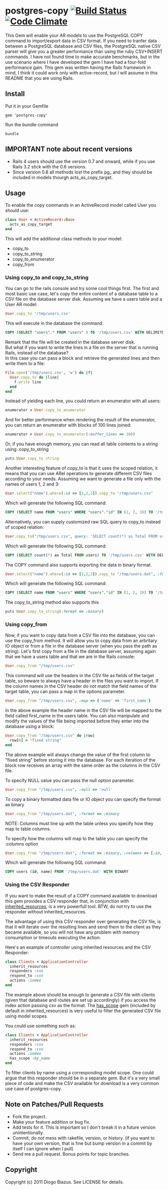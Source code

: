 # postgres-copy [![Build Status](https://travis-ci.org/diogob/postgres-copy.svg?branch=master)](https://travis-ci.org/diogob/postgres-copy) [![Code Climate](https://codeclimate.com/github/diogob/postgres-copy.svg)](https://codeclimate.com/github/diogob/postgres-copy)

This Gem will enable your AR models to use the PostgreSQL COPY command to import/export data in CSV format.
If you need to tranfer data between a PostgreSQL database and CSV files, the PostgreSQL native CSV parser
will give you a greater performance than using the ruby CSV+INSERT commands.
I have not found time to make accurate benchmarks, but in the use scenario where I have developed the gem
I have had a four-fold performance gain.
This gem was written having the Rails framework in mind, I think it could work only with active-record,
but I will assume in this README that you are using Rails.

## Install

Put it in your Gemfile

    gem 'postgres-copy'

Run the bundle command

    bundle

## IMPORTANT note about recent versions

* Rails 4 users should use the version 0.7 and onward, while if you use Rails 3.2 stick with the 0.6 versions.
* Since version 0.8 all methods lost the prefix pg_ and they should be included in models thourgh acts_as_copy_target.

## Usage

To enable the copy commands in an ActiveRecord model called User you should use:
```ruby
class User < ActiveRecord::Base
  acts_as_copy_target
end
```

This will add the additional class methods to your model:

* copy_to
* copy_to_string
* copy_to_enumerator
* copy_from

### Using copy_to and copy_to_string

You can go to the rails console and try some cool things first.
The first and most basic use case, let's copy the entire content of a database table to a CSV file on the database server disk.
Assuming we have a users table and a User AR model:

```ruby
User.copy_to '/tmp/users.csv'
```

This will execute in the database the command:

```sql
COPY (SELECT "users".* FROM "users" ) TO '/tmp/users.csv' WITH DELIMITER ',' CSV HEADER
```

Remark that the file will be created in the database server disk.  
But what if you want to write the lines in a file on the server that is running Rails, instead of the database?  
In this case you can pass a block and retrieve the generated lines and then write them to a file:

```ruby
File.open('/tmp/users.csv', 'w') do |f|
  User.copy_to do |line|
    f.write line
  end
end
```

Instead of yielding each line, you could return an enumerator with all users:
```ruby
enumerator = User.copy_to_enumerator
```

And for better performance when rendering the result of the enumerator, you can return an enumerator with blocks of 100 lines joined:
```ruby
enumerator = User.copy_to_enumerator(:buffer_lines => 100)
```

Or, if you have enough memory, you can read all table contents to a string using .copy_to_string

```ruby
puts User.copy_to_string
```

Another interesting feature of copy_to is that it uses the scoped relation, it means that you can use ARel
operations to generate different CSV files according to your needs.
Assuming we want to generate a file only with the names of users 1, 2 and 3:

```ruby
User.select("name").where(:id => [1,2,3]).copy_to "/tmp/users.csv"
```

Which will generate the following SQL command:

```sql
COPY (SELECT name FROM "users" WHERE "users"."id" IN (1, 2, 3)) TO '/tmp/users.csv' WITH DELIMITER ',' CSV HEADER
```

Alternatively, you can supply customized raw SQL query to copy_to instead of scoped relation:

```ruby
User.copy_to("/tmp/users.csv", query: 'SELECT count(*) as Total FROM users')
```

Which will generate the following SQL command:

```sql
COPY (SELECT count(*) as Total FROM users) TO '/tmp/users.csv' WITH DELIMITER ',' CSV HEADER
```

The COPY command also supports exporting the data in binary format.

```ruby
User.select("name").where(:id => [1,2,3]).copy_to "/tmp/users.dat", :format => :binary
```

Which will generate the following SQL command:

```sql
COPY (SELECT name FROM "users" WHERE "users"."id" IN (1, 2, 3)) TO '/tmp/users.dat' WITH BINARY
```

The copy_to_string method also supports this

```ruby
puts User.copy_to_string(:format => :binary)
```



### Using copy_from

Now, if you want to copy data from a CSV file into the database, you can use the copy_from method.
It will allow you to copy data from an arbritary IO object or from a file in the database server (when you pass the path as string).
Let's first copy from a file in the database server, assuming again that we have a users table and
that we are in the Rails console:

```ruby
User.copy_from "/tmp/users.csv"
```

This command will use the headers in the CSV file as fields of the target table, so beware to always have a header in the files you want to import.
If the column names in the CSV header do not match the field names of the target table, you can pass a map in the options parameter.

```ruby
User.copy_from "/tmp/users.csv", :map => {'name' => 'first_name'}
```

In the above example the header name in the CSV file will be mapped to the field called first_name in the users table.
You can also manipulate and modify the values of the file being imported before they enter into the database using a block:

```ruby
User.copy_from "/tmp/users.csv" do |row|
  row[0] = "fixed string"
end
```

The above example will always change the value of the first column to "fixed string" before storing it into the database.
For each iteration of the block row receives an array with the same order as the columns in the CSV file.


To specify NULL value you can pass the null option parameter.

```ruby
User.copy_from "/tmp/users.csv", :null => 'null'
```


To copy a binary formatted data file or IO object you can specify the format as binary

```ruby
User.copy_from "/tmp/users.dat", :format => :binary
```

NOTE: Columns must line up with the table unless you specify how they map to table columns.

To specify how the columns will map to the table you can specify the :columns option

```ruby
User.copy_from "/tmp/users.dat", :format => :binary, :columns => [:id, :name]
```

Which will generate the following SQL command:

```sql
COPY users (id, name) FROM '/tmp/users.dat' WITH BINARY
```


### Using the CSV Responder
If you want to make the result of a COPY command available to download this gem provides a CSV responder that, in conjunction with [inherited_resources](https://github.com/josevalim/inherited_resources), is a very powerfull tool. BTW, do not try to use the responder without inherited_resources.

The advantage of using this CSV responder over generating the CSV file, is that it will iterate over the resulting lines and send them to the client as they became available, so you will not have any problem with memory consumption or timeouts executing the action.

Here's an example of controller using inherited resources and the CSV Responder:

```ruby
class Clients < ApplicationController
  inherit_resources
  responders :csv
  respond_to :csv
  actions :index
end
```

The example above should be enough to generate a CSV file with clients (given that database and routes are set up accordingly) if you access the index action passing csv as the format.
The [has_scope](https://github.com/plataformatec/has_scope) gem (included by default in inherited_resources) is very useful to filter the generated CSV file using model scopes.

You could use something such as:
```ruby
class Clients < ApplicationController
  inherit_resources
  responders :csv
  respond_to :csv
  actions :index
  has_scope :by_name
end
```

To filter clients by name using a corresponding model scope.
One could argue that this responder should be in a separate gem. But it's a very small piece of code and make the CSV available for download is a very common use case of postgres-copy.

## Note on Patches/Pull Requests

* Fork the project.
* Make your feature addition or bug fix.
* Add tests for it. This is important so I don't break it in a
  future version unintentionally.
* Commit, do not mess with rakefile, version, or history.
  (if you want to have your own version, that is fine but bump version in a commit by itself I can ignore when I pull)
* Send me a pull request. Bonus points for topic branches.

## Copyright

Copyright (c) 2011 Diogo Biazus. See LICENSE for details.
